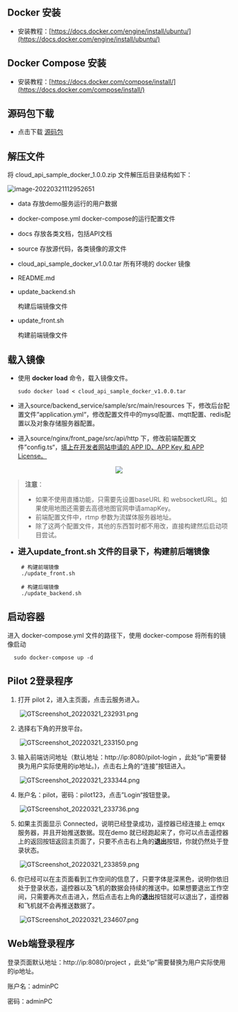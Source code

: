 ## Docker 安装

  - 安装教程：[https://docs.docker.com/engine/install/ubuntu/](https://docs.docker.com/engine/install/ubuntu/)

## Docker Compose 安装

  - 安装教程：[https://docs.docker.com/compose/install/](https://docs.docker.com/compose/install/)

## 源码包下载

- 点击下载 [源码包](https://terra-sz-hc1pro-cloudapi.oss-cn-shenzhen.aliyuncs.com/c0af9fe0d7eb4f35a8fe5b695e4d0b96/docker/cloud_api_sample_docker.zip)

## 解压文件

将 cloud_api_sample_docker_1.0.0.zip 文件解压后目录结构如下：

![image-20220321112952651](https://stag-terra-1-g.djicdn.com/7774da665e07453698314cc27c523096/admin/doc/195959b3-f8e1-4f3d-9d9b-d90ece297e15.png)

- data
  存放demo服务运行的用户数据

- docker-compose.yml
  docker-compose的运行配置文件

- docs
  存放各类文档，包括API文档

- source
  存放源代码，各类镜像的源文件

- cloud_api_sample_docker_v1.0.0.tar
  所有环境的 docker 镜像

- README.md

- update_backend.sh

  构建后端镜像文件

- update_front.sh

  构建前端镜像文件

## 载入镜像

- 使用 **docker load** 命令，载入镜像文件。	

  ```shell
  sudo docker load < cloud_api_sample_docker_v1.0.0.tar
  ```

- 进入source/backend_service/sample/src/main/resources 下，修改后台配置文件“application.yml“，修改配置文件中的mysql配置、mqtt配置、redis配置以及对象存储服务器配置。

- 进入source/nginx/front_page/src/api/http 下，修改前端配置文件”config.ts“，[填上在开发者网站申请的 APP ID、APP Key 和 APP License。](https://developer.dji.com/cn/user/apps/#all)

<div>
<div style="text-align: center"><p></p>
</div>
<div align=center><img src="https://terra-1-g.djicdn.com/fee90c2e03e04e8da67ea6f56365fc76/SDK%20%E6%96%87%E6%A1%A3/CloudAPI/appinformation.jpeg" width="auto" ></div>
</div>

>**注意**：
> * 如果不使用直播功能，只需要先设置baseURL 和 websocketURL。如果使用地图还需要去高德地图官网申请amapKey。
> * 前端配置文件中，rtmp 参数为流媒体服务器地址。
> * 除了这两个配置文件，其他的东西暂时都不用改，直接构建然后启动项目尝试。

- **<font size="4">进入update_front.sh 文件的目录下，构建前后端镜像</font>**

  ```shell
   # 构建前端镜像
   ./update_front.sh
   
   # 构建后端镜像
   ./update_backend.sh
  ```


## 启动容器

进入 docker-compose.yml 文件的路径下，使用 docker-compose 将所有的镜像启动

```shell
  sudo docker-compose up -d
```

## Pilot 2登录程序

1. 打开 pilot 2，进入主页面，点击云服务进入。

   ​	![GTScreenshot_20220321_232931.png](https://terra-sz-hc1pro-cloudapi.oss-cn-shenzhen.aliyuncs.com/c0af9fe0d7eb4f35a8fe5b695e4d0b96/image/Screenshot_20220623-184322.png)

2. 选择右下角的开放平台。

   ​	![GTScreenshot_20220321_233150.png](https://terra-sz-hc1pro-cloudapi.oss-cn-shenzhen.aliyuncs.com/c0af9fe0d7eb4f35a8fe5b695e4d0b96/image/Screenshot_20220623-184704.png)

3. 输入前端访问地址（默认地址：http://ip:8080/pilot-login ，此处“ip”需要替换为用户实际使用的ip地址。)，点击右上角的“连接”按钮进入。

   ​	![GTScreenshot_20220321_233344.png](https://terra-sz-hc1pro-cloudapi.oss-cn-shenzhen.aliyuncs.com/c0af9fe0d7eb4f35a8fe5b695e4d0b96/image/Screenshot_20220623-184748.png)

4. 账户名：pilot，密码：pilot123，点击”Login“按钮登录。

   ​	![GTScreenshot_20220321_233736.png](https://stag-terra-1-g.djicdn.com/7774da665e07453698314cc27c523096/admin/doc/76990178-c000-478b-ba45-2a57db8756fb.png)

5. 如果主页面显示 Connected，说明已经登录成功，遥控器已经连接上 emqx 服务器，并且开始推送数据。现在demo 就已经跑起来了，你可以点击遥控器上的返回按钮返回主页面了，只要不点击右上角的**退出**按钮，你就仍然处于登录状态。

   ​	![GTScreenshot_20220321_233859.png](https://terra-sz-hc1pro-cloudapi.oss-cn-shenzhen.aliyuncs.com/c0af9fe0d7eb4f35a8fe5b695e4d0b96/image/Screenshot_20220623-184935.png)

6. 你已经可以在主页面看到工作空间的信息了，只要字体是深黑色，说明你依旧处于登录状态，遥控器以及飞机的数据会持续的推送中。如果想要退出工作空间，只需要再次点击进入，然后点击右上角的**退出**按钮就可以退出了，遥控器和飞机就不会再推送数据了。

   ​	![GTScreenshot_20220321_234607.png](https://terra-sz-hc1pro-cloudapi.oss-cn-shenzhen.aliyuncs.com/c0af9fe0d7eb4f35a8fe5b695e4d0b96/image/Screenshot_20220623-184955.png)

## Web端登录程序

登录页面默认地址：http://ip:8080/project ，此处“ip”需要替换为用户实际使用的ip地址。

账户名：adminPC

密码：adminPC
